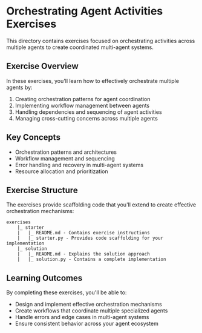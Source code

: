 # Orchestrating Agent Activities Exercises

This directory contains exercises focused on orchestrating activities across multiple agents to create coordinated multi-agent systems.

## Exercise Overview

In these exercises, you'll learn how to effectively orchestrate multiple agents by:

1. Creating orchestration patterns for agent coordination
2. Implementing workflow management between agents
3. Handling dependencies and sequencing of agent activities
4. Managing cross-cutting concerns across multiple agents

## Key Concepts

- Orchestration patterns and architectures
- Workflow management and sequencing
- Error handling and recovery in multi-agent systems
- Resource allocation and prioritization

## Exercise Structure

The exercises provide scaffolding code that you'll extend to create effective orchestration mechanisms:

```
exercises
    |_ starter
    |   |_ README.md - Contains exercise instructions
    |   |_ starter.py - Provides code scaffolding for your implementation
    |_ solution
    |   |_ README.md - Explains the solution approach
    |   |_ solution.py - Contains a complete implementation
```

## Learning Outcomes

By completing these exercises, you'll be able to:
- Design and implement effective orchestration mechanisms
- Create workflows that coordinate multiple specialized agents
- Handle errors and edge cases in multi-agent systems
- Ensure consistent behavior across your agent ecosystem
